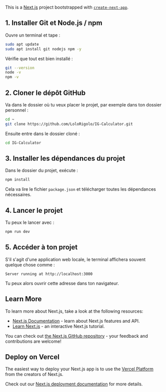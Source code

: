 This is a [Next.js](https://nextjs.org) project bootstrapped with [`create-next-app`](https://nextjs.org/docs/app/api-reference/cli/create-next-app).

## 1. Installer Git et Node.js / npm

Ouvre un terminal et tape :

```bash
sudo apt update
sudo apt install git nodejs npm -y
```

Vérifie que tout est bien installé :

```bash
git --version
node -v
npm -v
```

## 2. Cloner le dépôt GitHub

Va dans le dossier où tu veux placer le projet, par exemple dans ton
dossier personnel :

```bash
cd ~
git clone https://github.com/LoloRigolo/IG-Calculator.git
```

Ensuite entre dans le dossier cloné :

```bash
cd IG-Calculator
```

## 3. Installer les dépendances du projet

Dans le dossier du projet, exécute :

```bash
npm install
```

Cela va lire le fichier `package.json` et télécharger toutes les
dépendances nécessaires.

## 4. Lancer le projet

Tu peux le lancer avec :

```bash
npm run dev
```

## 5. Accéder à ton projet

S'il s'agit d'une application web locale, le terminal affichera souvent
quelque chose comme :

    Server running at http://localhost:3000

Tu peux alors ouvrir cette adresse dans ton navigateur.

## Learn More

To learn more about Next.js, take a look at the following resources:

- [Next.js Documentation](https://nextjs.org/docs) - learn about Next.js features and API.
- [Learn Next.js](https://nextjs.org/learn) - an interactive Next.js tutorial.

You can check out [the Next.js GitHub repository](https://github.com/vercel/next.js) - your feedback and contributions are welcome!

## Deploy on Vercel

The easiest way to deploy your Next.js app is to use the [Vercel Platform](https://vercel.com/new?utm_medium=default-template&filter=next.js&utm_source=create-next-app&utm_campaign=create-next-app-readme) from the creators of Next.js.

Check out our [Next.js deployment documentation](https://nextjs.org/docs/app/building-your-application/deploying) for more details.
